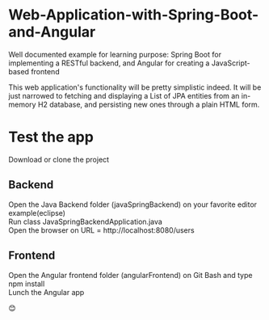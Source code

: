 # Web-Application-with-Spring-Boot-and-Angular

Well documented example for learning purpose: Spring Boot for implementing a RESTful backend, and Angular for creating a JavaScript-based frontend

This web application's functionality will be pretty simplistic indeed. It will be just narrowed to fetching and displaying a List of JPA entities from an in-memory H2 database, and persisting new ones through a plain HTML form.

# Test the app
Download or clone the project <br />
## Backend
Open the Java Backend folder (javaSpringBackend) on your favorite editor example(eclipse) <br />
Run class JavaSpringBackendApplication.java <br />
Open the browser on URL = http://localhost:8080/users <br />
## Frontend
Open the Angular frontend folder (angularFrontend) on Git Bash and type npm install <br />
Lunch the Angular app <br />

😊

